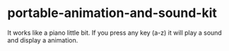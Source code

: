 # portable-animation-and-sound-kit
It works like a piano little bit. If you press any key (a-z) it will play a sound and display a animation.

